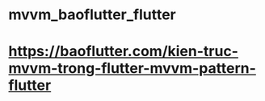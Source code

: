 # mvvm_baoflutter_flutter

# https://baoflutter.com/kien-truc-mvvm-trong-flutter-mvvm-pattern-flutter